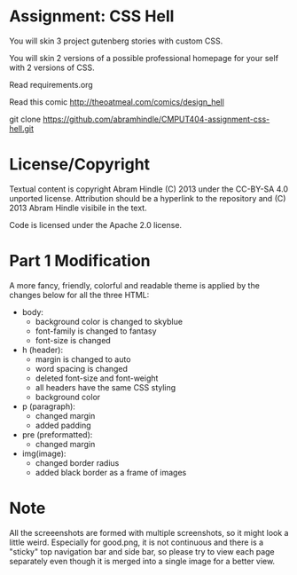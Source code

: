 Assignment: CSS Hell
====================

You will skin 3 project gutenberg stories with custom CSS.

You will skin 2 versions of a possible professional homepage for your
self with 2 versions of CSS.

Read requirements.org

Read this comic http://theoatmeal.com/comics/design_hell

git clone https://github.com/abramhindle/CMPUT404-assignment-css-hell.git

License/Copyright
=================

Textual content is copyright Abram Hindle (C) 2013 under the CC-BY-SA
4.0 unported license. Attribution should be a hyperlink to the
repository and (C) 2013 Abram Hindle visibile in the text.

Code is licensed under the Apache 2.0 license.

Part 1 Modification
================
A more fancy, friendly, colorful and readable theme is applied by the changes below for all the three HTML:
- body: 
    * background color is changed to skyblue
    * font-family is changed to fantasy
    * font-size is changed
- h (header): 
    * margin is changed to auto
    * word spacing is changed
    * deleted font-size and font-weight
    * all headers have the same CSS styling
    * background color
- p (paragraph):
    * changed margin
    * added padding
- pre (preformatted):
    * changed margin
- img(image):
    * changed border radius
    * added black border as a frame of images

Note
==============
All the screeenshots are formed with multiple screenshots, so it might look a little weird. Especially for good.png, it is not continuous and there is a "sticky" top navigation bar and side bar, so please try to view each page separately even though it is merged into a single image for a better view.